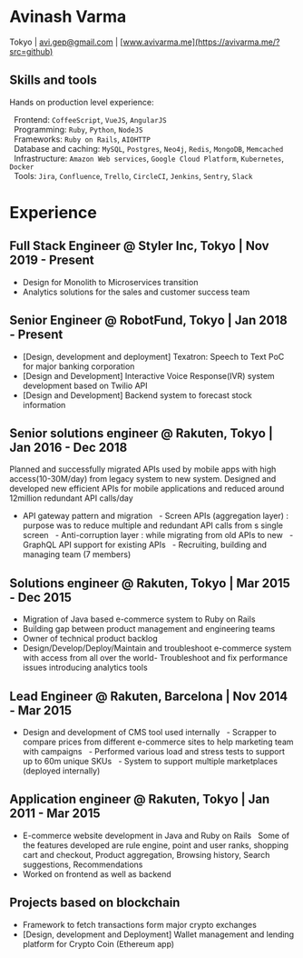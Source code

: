 # Avinash Varma 
Tokyo | avi.gep@gmail.com | [www.avivarma.me](https://avivarma.me/?src=github)


## Skills and tools

Hands on production level experience: <br>

  Frontend: `CoffeeScript`, `VueJS`, `AngularJS`<br>
  Programming: `Ruby`, `Python`, `NodeJS`<br>
  Frameworks: `Ruby on Rails`, `AIOHTTP`<br>
  Database and caching: `MySQL`, `Postgres`, `Neo4j`, `Redis`, `MongoDB`, `Memcached`<br>
  Infrastructure: `Amazon Web services`, `Google Cloud Platform`, `Kubernetes`, `Docker`<br>
  Tools: `Jira`, `Confluence`, `Trello`, `CircleCI`, `Jenkins`, `Sentry`, `Slack`

# Experience

## Full Stack Engineer @ Styler Inc, Tokyo | Nov 2019 - Present
- Design for Monolith to Microservices transition
- Analytics solutions for the sales and customer success team

## Senior Engineer @ RobotFund, Tokyo | Jan 2018 - Present
- [Design, development and deployment] Texatron: Speech to Text PoC for major banking corporation 
- [Design and Development] Interactive Voice Response(IVR) system development based on Twilio API
- [Design and Development] Backend system to forecast stock information

## Senior solutions engineer @ Rakuten, Tokyo | Jan 2016 - Dec 2018

Planned and successfully migrated APIs used by mobile apps with high access(10-30M/day) from legacy system to new system.
Designed and developed new efficient APIs for mobile applications and reduced around 12million redundant API calls/day

- API gateway pattern and migration
  - Screen APIs (aggregation layer) : purpose was to reduce multiple and redundant API calls from s single screen
  - Anti-corruption layer : while migrating from old APIs to new
  - GraphQL API support for existing APIs
  - Recruiting, building and managing team (7 members)

## Solutions engineer @ Rakuten, Tokyo | Mar 2015 - Dec 2015
- Migration of Java based e-commerce system to Ruby on Rails
- Building gap between product management and engineering teams
- Owner of technical product backlog
- Design/Develop/Deploy/Maintain and troubleshoot e-commerce system with access from all over the world- Troubleshoot and fix performance issues introducing analytics tools

## Lead Engineer @ Rakuten, Barcelona | Nov 2014 - Mar 2015
- Design and development of CMS tool used internally
  - Scrapper to compare prices from different e-commerce sites to help marketing team with campaigns
  - Performed various load and stress tests to support up to 60m unique SKUs
  - System to support multiple marketplaces (deployed internally)

## Application engineer @ Rakuten, Tokyo | Jan 2011 - Mar 2015
- E-commerce website development in Java and Ruby on Rails
  Some of the features developed are rule engine, point and user ranks, shopping cart and checkout, Product aggregation, Browsing history, Search suggestions, Recommendations
- Worked on frontend as well as backend  

## Projects based on blockchain
- Framework to fetch transactions form major crypto exchanges
- [Design, development and Deployment] Wallet management and lending platform for Crypto Coin (Ethereum app)
